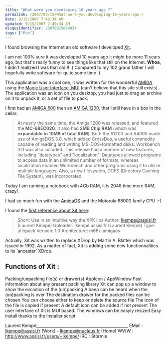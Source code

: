 ```yaml
---
title: "What were you developing 10 years ago ?"
permalink: /2007/09/15/What-were-you-developing-10-years-ago-/
date: 9/15/2007 7:49:34 AM
updated: 9/15/2007 7:49:34 AM
disqusIdentifier: 20070915074934
tags: ["Fun"]
---
```

I found browsing the Internet an old software I developed [Xit](http://aminet.net/package/util/pack/XIT). 

I am not 100% sure it was developed 10 years ago it might be more 11 years ago, but that's really funny to see things like that still on the Internet. **Whoa**, I didn't realized I was that old!!! :) Compared to my 102 grand father I will hopefully write software for quite some time :)
<!-- more -->

This application was a cool one, it was written for the wonderful [AMIGA](http://www.amiga.com/about/history/?t=past) using the [Magic User Interface, MUI](http://www.sasg.com/mui/) (can't believe that this site still exists) . The application was an icon on you desktop, you had just to drag an archive on it to unpack it, or a set of file to pack.

I first had an [AMIGA 500](http://www.amiga.com/about/history/index.php?t=past&p=a500) then an [AMIGA 1200](http://www.amiga.com/about/history/index.php?t=past&p=a60012004000), that I still have in a box in the cellar. 

> At nearly the same time, the Amiga 1200 was released, and featured the **MC-68EC020**. It also had **2MB Chip RAM** (which was **expandable to 10MB of total RAM**). Both the A1200 and A4000 made use of AmigaDOS 3.0, which added CrossDos, a useful commodity capable of reading and writing MS-DOS-formatted disks. Workbench 3.0 was also included. This release had a number of new features, including "datatypes" and "localization". Datatypes allowed programs to access data in an unlimited number of formats, whereas localization enabled Workbench and other programs using it to utilize multiple languages. Also, a new filesystem, DCFS (Directory Caching File System), was incorporated.

Today I am running a notebook with 4Gb RAM, it is 2048 time more RAM, crazy!

I had so much fun with the [AmigaOS](http://www.amiga.com/about/history/?t=os) and the Motorola 68000 family CPU :-)

I found the [first reference about Xit here](http://www.dstoecker.eu/xpkmaster.html):

> Short:        Use in an intuitive way the XPK libs
Author:       lkempe@assisi.fr (Laurent Kempé)
Uploader:     lkempe assisi fr (Laurent Kempé)
Type:         util/pack
Version:      1.0
Architecture: m68k-amigaos


Actually, Xit was written to replace XDrop by Martin A. Blatter which was
issued in 1992. As a matter of fact, Xit is adding some new functionnalities
to its 'ancester' XDrop.

Functions of Xit :
-----------------

Packing/unpacking file(s) or drawer(s)
AppIcon / AppWindow
Fast information about any present packing library
Xit can pop up a window to show the evolution of the (un)packing
A beep can be heard when the (un)packing is over
The destination drawer for the packed files can be chosen
You can choose either to keep or delete the source file
The icon of the file is copied if present
A default icon can be added if not present
The user interface of Xit is MUI based. The windows can be easyly resized
Easy install thanks to the Installer script

Laurent Kempé______________________________________________
EMail : lkempe@assisi.fr (Work) - lkempe@nucleus.fr (Home)
  WWW : http://www.assisi.fr/users/~lkempe/
  IRC : Stormie
